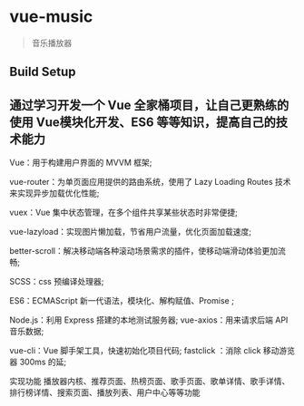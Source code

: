# vue-music

> 音乐播放器

## Build Setup

通过学习开发一个 Vue 全家桶项目，让自己更熟练的使用 Vue模块化开发、ES6 等等知识，提高自己的技术能力
--
Vue：用于构建用户界面的 MVVM 框架;

vue-router：为单页面应用提供的路由系统，使用了 Lazy Loading Routes 技术来实现异步加载优化性能;

vuex：Vue 集中状态管理，在多个组件共享某些状态时非常便捷;

vue-lazyload：实现图片懒加载，节省用户流量，优化页面加载速度;

better-scroll：解决移动端各种滚动场景需求的插件，使移动端滑动体验更加流畅;

SCSS：css 预编译处理器;

ES6：ECMAScript 新一代语法，模块化、解构赋值、Promise ;
 
Node.js：利用 Express 搭建的本地测试服务器;
vue-axios：用来请求后端 API 音乐数据;
 
vue-cli：Vue 脚手架工具，快速初始化项目代码;
fastclick ：消除 click 移动游览器 300ms 的延;

实现功能
播放器内核、推荐页面、热榜页面、歌手页面、歌单详情、歌手详情、排行榜详情、搜索页面、播放列表、用户中心等等功能
